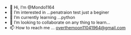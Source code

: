 - 👋 Hi, I’m @Mondo1164
- 👀 I’m interested in ...penatraion test just a beginer 
- 🌱 I’m currently learning ...python
- 💞️ I’m looking to collaborate on any thing to learn...
- 📫 How to reach me ... overthemoon11041964@gmail.com

<!---
Mondo1164/Mondo1164 is a ✨ special ✨ repository because its `README.md` (this file) appears on your GitHub profile.
You can click the Preview link to take a look at your changes.
--->
